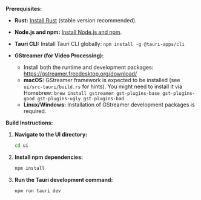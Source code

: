 **Prerequisites:**

*   **Rust:**  [Install Rust](https://www.rust-lang.org/tools/install) (stable version recommended).
*   **Node.js and npm:** [Install Node.js and npm](https://nodejs.org/).
*   **Tauri CLI:**  Install Tauri CLI globally: `npm install -g @tauri-apps/cli`

*   **GStreamer (for Video Processing):**
    * Install both the runtime and development packages: https://gstreamer.freedesktop.org/download/
    *   **macOS:** GStreamer framework is expected to be installed (see `ui/src-tauri/build.rs` for hints). You might need to install it via Homebrew: `brew install gstreamer gst-plugins-base gst-plugins-good gst-plugins-ugly gst-plugins-bad`
    *   **Linux/Windows:**  Installation of GStreamer development packages is required. 

**Build Instructions:**

1.  **Navigate to the UI directory:**
    ```bash
    cd ui
    ```

2.  **Install npm dependencies:**
    ```bash
    npm install
    ```

3.  **Run the Tauri development command:**
    ```bash
    npm run tauri dev
    ```
